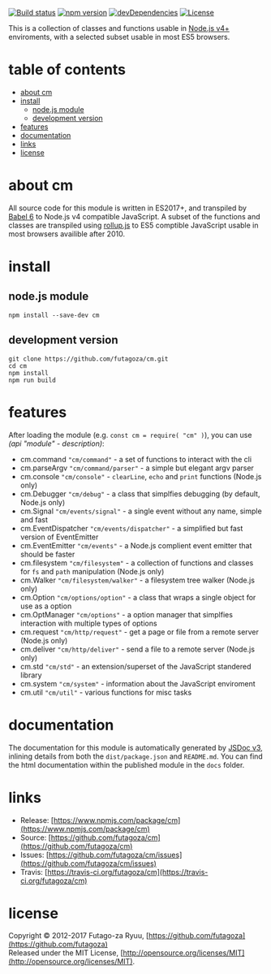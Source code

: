 [![Build status](https://img.shields.io/travis/futagoza/cm.svg)](https://travis-ci.org/futagoza/cm)
[![npm version](https://img.shields.io/npm/v/cm.svg)](https://www.npmjs.com/package/cm)
[![devDependencies](https://img.shields.io/david/dev/futagoza/cm.svg)](https://david-dm.org/futagoza/cm#info=devDependencies)
[![License](https://img.shields.io/badge/license-mit-blue.svg)](https://opensource.org/licenses/MIT)

This is a collection of classes and functions usable in [Node.js v4+](https://nodejs.org/en/blog/release/v4.0.0/) enviroments,
with a selected subset usable in most ES5 browsers.

# table of contents

<!-- toc -->

- [about cm](#about-cm)
- [install](#install)
  * [node.js module](#nodejs-module)
  * [development version](#development-version)
- [features](#features)
- [documentation](#documentation)
- [links](#links)
- [license](#license)

<!-- tocstop -->

# about cm

All source code for this module is written in ES2017+, and transpiled by [Babel 6](https://babeljs.io/) to Node.js v4 compatible JavaScript. A subset of the functions and classes are transpiled using [rollup.js](https://rollupjs.org/) to ES5 comptible JavaScript usable in most browsers availible after 2010.

# install

## node.js module

```shell
npm install --save-dev cm
```

## development version

```shell
git clone https://github.com/futagoza/cm.git
cd cm
npm install
npm run build
```

# features

After loading the module (e.g. `const cm = require( "cm" )`), you can use _(api "module" - description)_:

* cm.command `"cm/command"` - a set of functions to interact with the cli
* cm.parseArgv `"cm/command/parser"` - a simple but elegant argv parser
* cm.console `"cm/console"` - `clearLine`, `echo` and `print` functions (Node.js only)
* cm.Debugger `"cm/debug"` - a class that simplfies debugging (by default, Node.js only)
* cm.Signal `"cm/events/signal"` - a single event without any name, simple and fast
* cm.EventDispatcher `"cm/events/dispatcher"` -  a simplified but fast version of EventEmitter
* cm.EventEmitter `"cm/events"` - a Node.js complient event emitter that should be faster
* cm.filesystem `"cm/filesystem"` -  a collection of functions and classes for `fs` and `path` manipulation (Node.js only)
* cm.Walker `"cm/filesystem/walker"` - a filesystem tree walker (Node.js only)
* cm.Option `"cm/options/option"` - a class that wraps a single object for use as a option
* cm.OptManager `"cm/options"` - a option manager that simplfies interaction with multiple types of options
* cm.request `"cm/http/request"` - get a page or file from a remote server (Node.js only)
* cm.deliver `"cm/http/deliver"` - send a file to a remote server (Node.js only)
* cm.std `"cm/std"` - an extension/superset of the JavaScript standered library
* cm.system `"cm/system"` - information about the JavaScript enviroment
* cm.util `"cm/util"` - various functions for misc tasks

# documentation

The documentation for this module is automatically generated by [JSDoc v3](http://usejsdoc.org/), inlining details from both
the `dist/package.json` and `README.md`. You can find the html documentation within the published module in the `docs` folder.

# links

* Release: [https://www.npmjs.com/package/cm](https://www.npmjs.com/package/cm)<br>
* Source: [https://github.com/futagoza/cm](https://github.com/futagoza/cm)<br>
* Issues: [https://github.com/futagoza/cm/issues](https://github.com/futagoza/cm/issues)<br>
* Travis: [https://travis-ci.org/futagoza/cm](https://travis-ci.org/futagoza/cm)

# license

Copyright © 2012-2017 Futago-za Ryuu, [https://github.com/futagoza](https://github.com/futagoza)<br>
Released under the MIT License, [http://opensource.org/licenses/MIT](http://opensource.org/licenses/MIT).